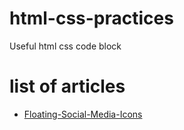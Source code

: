 # html-css-practices
Useful html css code block

# list of articles
* [Floating-Social-Media-Icons](./floating-social-media-icons/README.md)